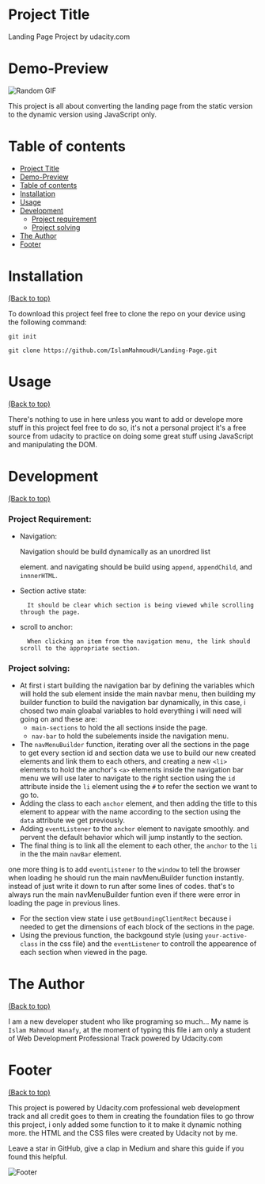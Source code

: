 <!-- this README.md file content is copied from the udacity Mentioned link in the project Rubric: 

https://github.com/navendu-pottekkat/awesome-readme/blob/master/README-template.md

i just changed some stuffs Modifing the related info to the project... so all the credit for this README.md file goes to it's owner, in the link above -->

<!-- I do upload a version of this project folder on Github:

the link for it:
     https://github.com/IslamMahmoudH/Landing-Page.git

-->

# Project Title

Landing Page Project by udacity.com

# Demo-Preview

<!-- Add a demo for your project -->



![Random GIF](https://media.giphy.com/media/ZVik7pBtu9dNS/giphy.gif) 

This project is all about converting the landing page from the static version to the dynamic version using JavaScript only.

# Table of contents

- [Project Title](#project-title)
- [Demo-Preview](#demo-preview)
- [Table of contents](#table-of-contents)
- [Installation](#installation)
- [Usage](#usage)
- [Development](#development)
    - [Project requirement](#project-requirement)
    - [Project solving](#project-solving)
- [The Author](#the-author)
- [Footer](#footer)

# Installation
[(Back to top)](#table-of-contents)


To download this project feel free to clone the repo on your device using the following command:

```git init```

```git clone https://github.com/IslamMahmoudH/Landing-Page.git ```

# Usage
[(Back to top)](#table-of-contents)

<!-- This is optional and it is used to give the user info on how to use the project after installation. This could be added in the Installation section also. -->
There's nothing to use in here unless you want to add or develope more stuff in this project feel free to do so, it's not a personal project it's a free source from udacity to practice on doing some great stuff using JavaScript and manipulating the DOM.

# Development
[(Back to top)](#table-of-contents)

<!-- This is the place where you give instructions to developers on how to modify the code.

You could give **instructions in depth** of **how the code works** and how everything is put together.

You could also give specific instructions to how they can setup their development environment.

Ideally, you should keep the README simple. If you need to add more complex explanations, use a wiki. Check out [this wiki](https://github.com/navendu-pottekkat/nsfw-filter/wiki) for inspiration. -->
### Project Requirement:
- Navigation:

    Navigation should be build dynamically as an unordred list <ul></ul> element. and navigating should be build using ```append```, ```appendChild```, and ```innnerHTML```.
- Section active state:

        It should be clear which section is being viewed while scrolling through the page.
- scroll to anchor:

        When clicking an item from the navigation menu, the link should scroll to the appropriate section.

### Project solving:
- At first i start building the navigation bar by defining the variables which will hold the sub element inside the main navbar menu, then building my builder function to build the navigation bar dynamically, in this case, i chosed two main gloabal variables to hold everything i will need will going on and these are:
    - ```main-sections``` to hold the all sections inside the page.
    - ```nav-bar``` to hold the subelements inside the navigation menu.
- The ```navMenuBuilder``` function, iterating over all the sections in the page to get every section id and section data we use to build our new created elements and link them to each others, and creating a new ```<li>``` elements to hold the anchor's ```<a>``` elements inside the navigation bar menu we will use later to navigate to the right section using the ```id``` attribute inside the ```li``` element using the ```#``` to refer the section we want to go to.
- Adding the class to each ```anchor``` element, and then adding the title to this element to appear with the name according to the section using the ``` data``` attribute we get previously.
- Adding ```eventListener``` to the ```anchor``` element to navigate smoothly. and pervent the default behavior which will jump instantly to the section.
- The final thing is to link all the element to each other, the ```anchor``` to the ```li``` in the the main ```navBar``` element.

one more thing is to add ```eventListener``` to the ```window``` to tell the browser when loading he should run the main navMenuBuilder function instantly. instead of just write it down to run after some lines of codes. that's to always run the main navMenuBuilder funtion even if there were error in loading the page in previous lines.

- For the section view state i use  ```getBoundingClientRect``` because i needed to get the dimensions of each block of the sections in the page.
- Using the previous function, the backgound style (using ```your-active-class``` in the css file) and the ```eventListener``` to controll the appearence of each section when viewed in the page. 

       


# The Author
[(Back to top)](#table-of-contents)

I am a new developer student who like programing so much... My name is ```Islam Mahmoud Hanafy```, at the moment of typing this file i am only a student of Web Development Professional Track powered by Udacity.com


# Footer
[(Back to top)](#table-of-contents)

<!-- Let's also add a footer because I love footers and also you **can** use this to convey important info.

Let's make it an image because by now you have realised that multimedia in images == cool(*please notice the subtle programming joke). -->
This project is powered by Udacity.com professional web development track and all credit goes to them in creating the foundation files to go throw this project, i only added some function to it to make it dynamic nothing more. the HTML and the CSS files were created by Udacity not by me.

Leave a star in GitHub, give a clap in Medium and share this guide if you found this helpful.

<!-- Add the footer here -->

![Footer](https://github.com/navendu-pottekkat/awesome-readme/blob/master/fooooooter.png) 
